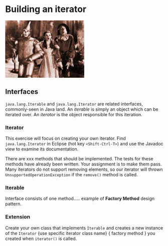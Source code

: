 # Building an iterator

<img src="images/ohMy.jpg" title="Oh My!" width="50%" />

## Interfaces

`java.lang.Iterable` and `java.lang.Iterator` are related interfaces, commonly-seen in Java land. An *iterable* is simply an object which can be iterated over. An *iterator* is the object responsible for this iteration.

### Iterator

This exercise will focus on creating your own iterator. Find `java.lang.Iterator` in Eclipse (hot key `<Shift-Ctrl-T>`) and use the Javadoc view to examine its documentation.

There are xxx methods that should be implemented. The tests for these methods have already been written. Your assignment is to make them pass. Many iterators do not support removing elements, so our iterator will thrown `UnsupportedOperationException` if the `remove()` method is called.

### Iterable

Interface consists of one method..... example of **Factory Method** design pattern.

### Extension

Create your own class that implements `Iterable` and creates a new instance of the `Iterator` {use specific iterator class name}  { factory method } you created when `iterator()` is called.